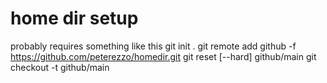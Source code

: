 # home dir setup

probably requires something like this
    git init .
    git remote add github -f https://github.com/peterezzo/homedir.git
    git reset [--hard] github/main
    git checkout -t github/main
